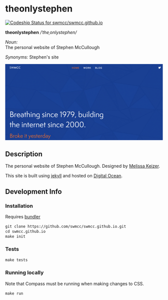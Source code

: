 # theonlystephen 

[ ![Codeship Status for swmcc/swmcc.github.io](https://codeship.com/projects/51d870f0-8d0d-0132-ea50-7671d147512f/status?branch=master)](https://codeship.com/projects/60559)

**theonlystephen**  */ˈtheˌonlystephen/*

*Noun:*  
The personal website of Stephen McCullough

*Synonyms:*	
Stephen's site

![Screenshot](assets/theonlystephen.png "Screenshot")

## Description

The personal website of Stephen McCullough. Designed by [Melissa Keizer](http://melissakeizer.com/). 

This site is built using [jekyll](http://jekyllrb.com) and hosted on [Digital Ocean](http://www.digitalocean.com).

## Development Info

### Installation

Requires [bundler](http://bundler.io)

```
git clone https://github.com/swmcc/swmcc.github.io.git 
cd swmcc.github.io 
make init
```

### Tests

```
make tests
```

### Running locally

Note that Compass must be running when making changes to CSS.

```
make run
```
